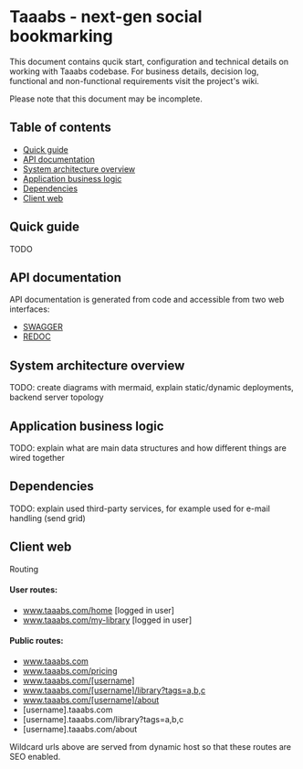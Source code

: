 # Taaabs - next-gen social bookmarking

This document contains qucik start, configuration and technical details on working with Taaabs codebase. For business details, decision log, functional and non-functional requirements visit the project's wiki.

Please note that this document may be incomplete.

## Table of contents

- [Quick guide](#quick-guide)
- [API documentation](#api-documentation)
- [System architecture overview](#system-architecture-overview)
- [Application business logic](#application-business-logic)
- [Dependencies](#dependencies)
- [Client web](#client-web)

## Quick guide

TODO

## API documentation

API documentation is generated from code and accessible from two web interfaces:

- [SWAGGER](http://localhost:4000/swagger)
- [REDOC](http://localhost:4000/redoc)

## System architecture overview

TODO: create diagrams with mermaid, explain static/dynamic deployments, backend server topology

## Application business logic

TODO: explain what are main data structures and how different things are wired together

## Dependencies

TODO: explain used third-party services, for example used for e-mail handling (send grid)

## Client web

Routing

#### User routes:

- www.taaabs.com/home [logged in user]
- www.taaabs.com/my-library [logged in user]

#### Public routes:

- www.taaabs.com
- www.taaabs.com/pricing
- www.taaabs.com/[username]
- www.taaabs.com/[username]/library?tags=a,b,c
- www.taaabs.com/[username]/about
- [username].taaabs.com
- [username].taaabs.com/library?tags=a,b,c
- [username].taaabs.com/about

Wildcard urls above are served from dynamic host so that these routes are SEO enabled.
